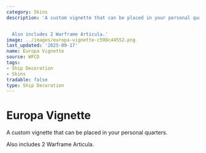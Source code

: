 ```yaml
---
category: Skins
description: 'A custom vignette that can be placed in your personal quarters.


  Also includes 2 Warframe Articula.'
image: ../images/europa-vignette-c598c44552.png
last_updated: '2025-09-17'
name: Europa Vignette
source: WFCD
tags:
- Ship Decoration
- Skins
tradable: false
type: Ship Decoration
---
```


# Europa Vignette

A custom vignette that can be placed in your personal quarters.

Also includes 2 Warframe Articula.

